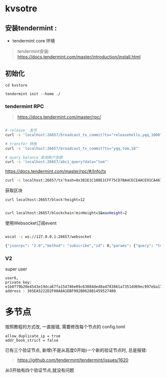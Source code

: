 # kvsotre

## 安装tendermint :
- tendermint core 环境

> tendermint安装: https://docs.tendermint.com/master/introduction/install.html

## 初始化

``` 
cd kvstore

tendermint init --home ./ 

```


### tendermint RPC 


> https://docs.tendermint.com/master/rpc/


```bash

# release  发币
curl -s 'localhost:26657/broadcast_tx_commit?tx="releasehello,yqq,1000"'

# transfer 转账
curl -s 'localhost:26657/broadcast_tx_commit?tx="yqq,tom,10"'

# query balance 查询账户余额
curl -s 'localhost:26657/abci_query?data="tom"'

```

https://docs.tendermint.com/master/rpc/#/Info/tx

```bash
curl -s localhost:26657/tx?hash=0x381E1C108E1CFF75CD7BA4CECE4ACE91CA46745C1E73DB47AD09E2C40CB97B61
```


获取区块
```bash
curl localhost:26657/block?height=12


curl localhost:26657/blockchain?minHeight=1&maxHeight=2
```


使用Websocket订阅event

```bash

wscat -c ws://127.0.0.1:26657/websocket

{"jsonrpc": "2.0","method": "subscribe","id": 0,"params": {"query": "tm.event='NewBlock'"}}

```



### V2

super user 
``` 
user6, 
private key: e1b0f79b20e4543e19dca67fa154746e09c63084ded8a4783861a7351dd69ec997eba1726b, 
address : 365EA5222D2F08A8A1EBF992B0628B1459527400
```



# 多节点

按照教程的方式改, 一直报错, 需要修改每个节点的  config.toml 

``` 
allow_duplicate_ip = true
addr_book_strict = false
```



已有三个验证节点, 新增(不是从高度0开始)一个新的验证节点时, 总是报错:
> https://github.com/tendermint/tendermint/issues/1620

从0开始有四个验证节点,就没有问题





